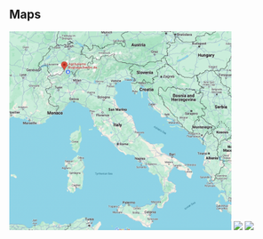 ## Maps


 <img src="../assets/images/map_big.png" width="400px" /> 
 
 <img src="../assets/images/satelite_far.png" width="400px" /> 
 
 <img src="../assets/images/satelite_close.png" width="400px" /> 
 
 
